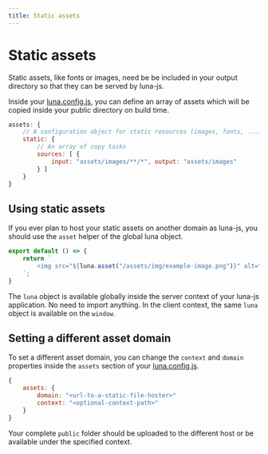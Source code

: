 ```yaml
---
title: Static assets
---
```


# Static assets

Static assets, like fonts or images, need be be included in your output directory
so that they can be served by luna-js.

Inside your [luna.config.js](/configuration#assets), you can define an array
of assets which will be copied inside your public directory on build time.

```js
assets: {
    // A configuration object for static resources (images, fonts, ...)
    static: {
        // An array of copy tasks
        sources: [ {
            input: "assets/images/**/*", output: "assets/images"
        } ]
    }
}
```

## Using static assets

If you ever plan to host your static assets on another domain as luna-js, you should use the `asset` helper
of the global luna object.

```js
export default () => {
    return `
        <img src="${luna.asset("/assets/img/example-image.png")}" alt="An example image" />
    `;
}
```

The `luna` object is available globally inside the server context of your luna-js application. No need to import anything. In the
client context, the same `luna` object is available on the `window`.

## Setting a different asset domain

To set a different asset domain, you can change the `context` and `domain` properties inside the `assets` section of your [luna.config.js](/configuration#assets).

```js
{
    assets: {
        domain: "<url-to-a-static-file-hoster>"
        context: "<optional-context-path>"
    }
}
```
Your complete `public` folder should be uploaded to the different host or be available under the specified context.
